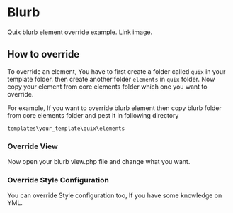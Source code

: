 # Blurb
Quix blurb element override example. Link image. 

## How to override
To override an element, You have to first create a folder called `quix` in your template folder. then create another folder `elements` in `quix` folder. Now copy your element from core elements folder which one you want to override. 

For example, If you want to override blurb element then copy blurb folder from core elements folder and pest it in following directory 

`templates\your_template\quix\elements`

### Override View
Now open your blurb view.php file and change what you want. 


### Override Style Configuration
You can override Style configuration too, If you have some knowledge on YML. 
